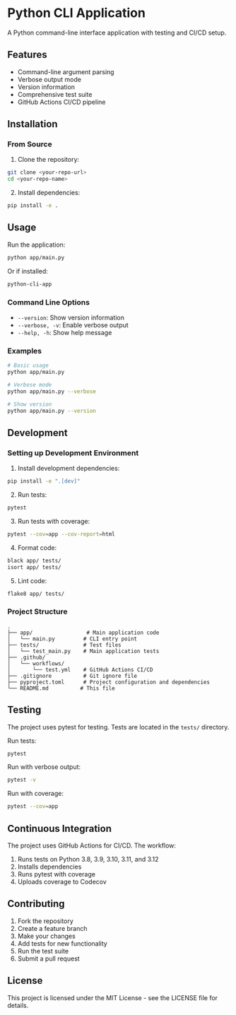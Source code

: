 # Python CLI Application

A Python command-line interface application with testing and CI/CD setup.

## Features

- Command-line argument parsing
- Verbose output mode
- Version information
- Comprehensive test suite
- GitHub Actions CI/CD pipeline

## Installation

### From Source

1. Clone the repository:
```bash
git clone <your-repo-url>
cd <your-repo-name>
```

2. Install dependencies:
```bash
pip install -e .
```


## Usage

Run the application:
```bash
python app/main.py
```

Or if installed:
```bash
python-cli-app
```

### Command Line Options

- `--version`: Show version information
- `--verbose, -v`: Enable verbose output
- `--help, -h`: Show help message

### Examples

```bash
# Basic usage
python app/main.py

# Verbose mode
python app/main.py --verbose

# Show version
python app/main.py --version
```

## Development

### Setting up Development Environment

1. Install development dependencies:
```bash
pip install -e ".[dev]"
```

2. Run tests:
```bash
pytest
```

3. Run tests with coverage:
```bash
pytest --cov=app --cov-report=html
```

4. Format code:
```bash
black app/ tests/
isort app/ tests/
```

5. Lint code:
```bash
flake8 app/ tests/
```

### Project Structure

```
.
├── app/                 # Main application code
│   └── main.py         # CLI entry point
├── tests/              # Test files
│   └── test_main.py    # Main application tests
├── .github/
│   └── workflows/
│       └── test.yml    # GitHub Actions CI/CD
├── .gitignore          # Git ignore file
├── pyproject.toml      # Project configuration and dependencies
└── README.md          # This file
```

## Testing

The project uses pytest for testing. Tests are located in the `tests/` directory.

Run tests:
```bash
pytest
```

Run with verbose output:
```bash
pytest -v
```

Run with coverage:
```bash
pytest --cov=app
```

## Continuous Integration

The project uses GitHub Actions for CI/CD. The workflow:

1. Runs tests on Python 3.8, 3.9, 3.10, 3.11, and 3.12
2. Installs dependencies
3. Runs pytest with coverage
4. Uploads coverage to Codecov

## Contributing

1. Fork the repository
2. Create a feature branch
3. Make your changes
4. Add tests for new functionality
5. Run the test suite
6. Submit a pull request

## License

This project is licensed under the MIT License - see the LICENSE file for details.